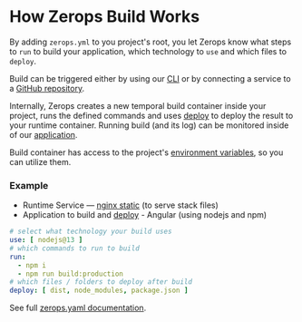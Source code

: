 # How Zerops Build Works

By adding `zerops.yml` to you project's root, you let Zerops know what steps to `run` to build your application, which technology to `use` and which files to `deploy`.

Build can be triggered either by using our [CLI]() or by connecting a service to a [GitHub repository]().

Internally, Zerops creates a new temporal build container inside your project, runs the defined commands and uses [deploy]() to deploy the result to your runtime container. Running build (and its log) can be monitored inside of our [application]().

Build container has access to the project's [environment variables](), so you can utilize them.

### Example

- Runtime Service — [nginx static]() (to serve stack files)
- Application to build and [deploy]() - Angular (using nodejs and npm)

```yaml
# select what technology your build uses
use: [ nodejs@13 ]
# which commands to run to build
run:
  - npm i
  - npm run build:production
# which files / folders to deploy after build
deploy: [ dist, node_modules, package.json ]
```


See full [zerops.yaml documentation]().
